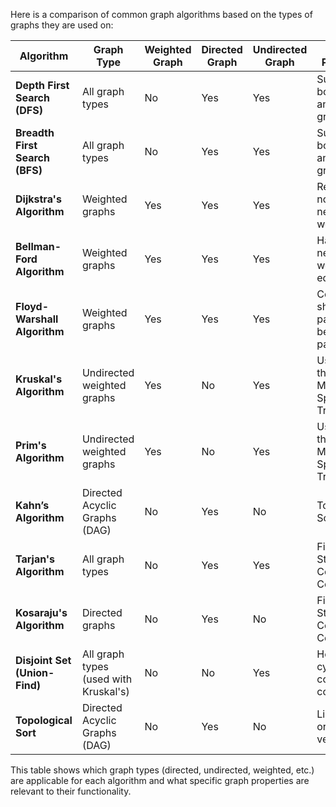 Here is a comparison of common graph algorithms based on the types of graphs they are used on:

| **Algorithm**              | **Graph Type**                         | **Weighted Graph** | **Directed Graph** | **Undirected Graph** | **Graph Properties**                       |
|----------------------------|-----------------------------------------|--------------------|--------------------|----------------------|--------------------------------------------|
| **Depth First Search (DFS)**| All graph types                        | No                 | Yes                | Yes                  | Suitable for both cyclic and acyclic graphs |
| **Breadth First Search (BFS)**| All graph types                       | No                 | Yes                | Yes                  | Suitable for both cyclic and acyclic graphs |
| **Dijkstra's Algorithm**    | Weighted graphs                        | Yes                | Yes                | Yes                  | Requires non-negative weights              |
| **Bellman-Ford Algorithm**  | Weighted graphs                        | Yes                | Yes                | Yes                  | Handles negative weight edges              |
| **Floyd-Warshall Algorithm**| Weighted graphs                        | Yes                | Yes                | Yes                  | Computes shortest paths between all pairs  |
| **Kruskal's Algorithm**     | Undirected weighted graphs             | Yes                | No                 | Yes                  | Used to find the Minimum Spanning Tree     |
| **Prim's Algorithm**        | Undirected weighted graphs             | Yes                | No                 | Yes                  | Used to find the Minimum Spanning Tree     |
| **Kahn’s Algorithm**        | Directed Acyclic Graphs (DAG)          | No                 | Yes                | No                   | Topological Sorting                       |
| **Tarjan's Algorithm**      | All graph types                        | No                 | Yes                | Yes                  | Finds Strongly Connected Components        |
| **Kosaraju's Algorithm**    | Directed graphs                        | No                 | Yes                | No                   | Finds Strongly Connected Components        |
| **Disjoint Set (Union-Find)**| All graph types (used with Kruskal's)  | No                 | No                 | Yes                  | Helps detect cycles and connect components |
| **Topological Sort**        | Directed Acyclic Graphs (DAG)          | No                 | Yes                | No                   | Linear ordering of vertices                |

This table shows which graph types (directed, undirected, weighted, etc.) are applicable for each algorithm and what specific graph properties are relevant to their functionality.